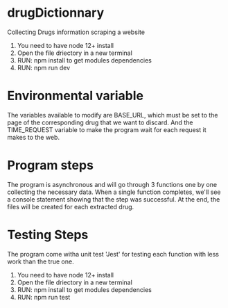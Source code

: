 # drugDictionnary

Collecting Drugs information scraping a website

1. You need to have node 12+ install
2. Open the file driectory in a new terminal
3. RUN: npm install to get modules dependencies
4. RUN: npm run dev

# Environmental variable

The variables available to modify are BASE_URL, which must be set to the page of the corresponding drug that we want to discard. And the TIME_REQUEST variable to make the program wait for each request it makes to the web. 

# Program steps

The program is asynchronous and will go through 3 functions one by one collecting the necessary data. When a single function completes, we'll see a console statement showing that the step was successful. At the end, the files will be created for each extracted drug. 

# Testing Steps

The program come witha unit test 'Jest' for testing each function with less work than the true one. 

1. You need to have node 12+ install
2. Open the file driectory in a new terminal
3. RUN: npm install to get modules dependencies
4. RUN: npm run test